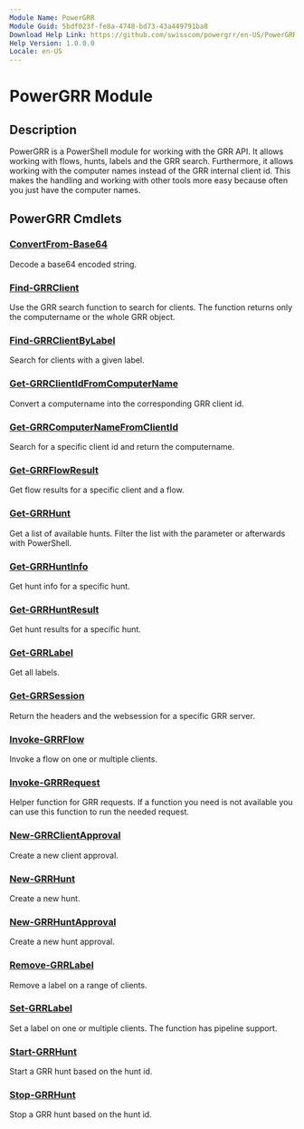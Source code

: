 ```yaml
---
Module Name: PowerGRR
Module Guid: 5bdf023f-fe8a-4748-bd73-43a449791ba8
Download Help Link: https://github.com/swisscom/powergrr/en-US/PowerGRR-help.xml
Help Version: 1.0.0.0
Locale: en-US
---
```


# PowerGRR Module
## Description

PowerGRR is a PowerShell module for working with the GRR API. It allows
working with flows, hunts, labels and the GRR search. Furthermore, it allows
working with the computer names instead of the GRR internal client id. This
makes the handling and working with other tools more easy because often you
just have the computer names.

## PowerGRR Cmdlets
### [ConvertFrom-Base64](ConvertFrom-Base64.md)
Decode a base64 encoded string.

### [Find-GRRClient](Find-GRRClient.md)
Use the GRR search function to search for clients. The function returns only
the computername or the whole GRR object.

### [Find-GRRClientByLabel](Find-GRRClientByLabel.md)
Search for clients with a given label.

### [Get-GRRClientIdFromComputerName](Get-GRRClientIdFromComputerName.md)
Convert a computername into the corresponding GRR client id.

### [Get-GRRComputerNameFromClientId](Get-GRRComputerNameFromClientId.md)
Search for a specific client id and return the computername.

### [Get-GRRFlowResult](Get-GRRFlowResult.md)
Get flow results for a specific client and a flow.

### [Get-GRRHunt](Get-GRRHunt.md)
Get a list of available hunts. Filter the list with the parameter or
afterwards with PowerShell.

### [Get-GRRHuntInfo](Get-GRRHuntInfo.md)
Get hunt info for a specific hunt.

### [Get-GRRHuntResult](Get-GRRHuntResult.md)
Get hunt results for a specific hunt.

### [Get-GRRLabel](Get-GRRLabel.md)
Get all labels.

### [Get-GRRSession](Get-GRRSession.md)
Return the headers and the websession for a specific GRR server.

### [Invoke-GRRFlow](Invoke-GRRFlow.md)
Invoke a flow on one or multiple clients.

### [Invoke-GRRRequest](Invoke-GRRRequest.md)
Helper function for GRR requests. If a function you need is not available you
can use this function to run the needed request.

### [New-GRRClientApproval](New-GRRClientApproval.md)
Create a new client approval.

### [New-GRRHunt](New-GRRHunt.md)
Create a new hunt.

### [New-GRRHuntApproval](New-GRRHuntApproval.md)
Create a new hunt approval.

### [Remove-GRRLabel](Remove-GRRLabel.md)
Remove a label on a range of clients.

### [Set-GRRLabel](Set-GRRLabel.md)
Set a label on one or multiple clients. The function has pipeline support.

### [Start-GRRHunt](Start-GRRHunt.md)
Start a GRR hunt based on the hunt id.

### [Stop-GRRHunt](Stop-GRRHunt.md)
Stop a GRR hunt based on the hunt id.
